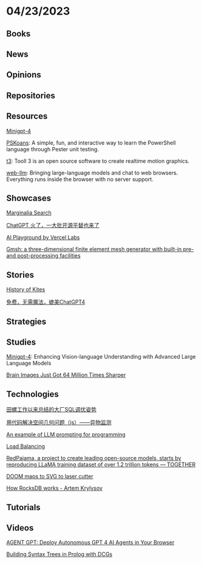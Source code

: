 # 04/23/2023

## Books

## News

## Opinions

## Repositories

## Resources
[Minigpt-4](https://github.com/Vision-CAIR/MiniGPT-4)

[PSKoans](https://github.com/vexx32/PSKoans): A simple, fun, and interactive way to learn the PowerShell language through Pester unit testing.

[t3](https://github.com/still-scene/t3): Tooll 3 is an open source software to create realtime motion graphics.

[web-llm](https://github.com/mlc-ai/web-llm): Bringing large-language models and chat to web browsers. Everything runs inside the browser with no server support.

## Showcases
[Marginalia Search](https://search.marginalia.nu/)

[ChatGPT 火了，一大批开源平替也来了](https://my.oschina.net/oscpyaqxylk/blog/8671170)

[AI Playground by Vercel Labs](https://play.vercel.ai/)

[Gmsh: a three-dimensional finite element mesh generator with built-in pre- and post-processing facilities](https://gmsh.info/)

## Stories
[History of Kites](https://www.kite.org/about-kites/history-of-kites/)

[免费，无需魔法，媲美ChatGPT4](https://juejin.cn/post/7223373957087756325)

## Strategies

## Studies
[Minigpt-4](https://minigpt-4.github.io/): Enhancing Vision-language Understanding with Advanced Large Language Models

[Brain Images Just Got 64 Million Times Sharper](https://today.duke.edu/2023/04/brain-images-just-got-64-million-times-sharper)

## Technologies
[田螺工作以来总结的大厂SQL调优姿势](https://mp.weixin.qq.com/s/MrHzkzwvV_FxxQ7u1xO8nQ)

[用代码解决空间几何问题（js）——异物监测](https://juejin.cn/post/7222848347101577274)

[An example of LLM prompting for programming](https://martinfowler.com/articles/2023-chatgpt-xu-hao.html)

[Load Balancing](https://samwho.dev/load-balancing/)

[RedPajama, a project to create leading open-source models, starts by reproducing LLaMA training dataset of over 1.2 trillion tokens — TOGETHER](https://www.together.xyz/blog/redpajama)

[DOOM maps to SVG to laser cutter](https://theor.xyz/doom-maps-laser-cut/)

[How RocksDB works - Artem Krylysov](https://artem.krylysov.com/blog/2023/04/19/how-rocksdb-works/)

## Tutorials

## Videos
[AGENT GPT: Deploy Autonomous GPT 4 AI Agents in Your Browser](https://www.youtube.com/watch?v=g28a-M4JRac)

[Building Syntax Trees in Prolog with DCGs](https://www.youtube.com/watch?v=QGXypIkV-GU)
